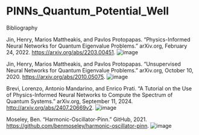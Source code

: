 # PINNs_Quantum_Potential_Well

Bibliography 

Jin, Henry, Marios Mattheakis, and Pavlos Protopapas. “Physics-Informed Neural Networks for Quantum Eigenvalue Problems.” arXiv.org, February 24, 2022. https://arxiv.org/abs/2203.00451.
![image](https://github.com/user-attachments/assets/55b10c63-d8ff-40dd-9cf1-6e295ca4f371)

Jin, Henry, Marios Mattheakis, and Pavlos Protopapas. “Unsupervised Neural Networks for Quantum Eigenvalue Problems.” arXiv.org, October 10, 2020. https://arxiv.org/abs/2010.05075.
![image](https://github.com/user-attachments/assets/7ecd2502-17c4-4cfe-84bf-cf5e3d8492e4)

Brevi, Lorenzo, Antonio Mandarino, and Enrico Prati. “A Tutorial on the Use of Physics-Informed Neural Networks to Compute the Spectrum of Quantum Systems.” arXiv.org, September 11, 2024. http://arxiv.org/abs/2407.20669v2.
![image](https://github.com/user-attachments/assets/297e90bc-6b66-4e05-8679-93eec0b5311b)


Moseley, Ben. “Harmonic-Oscillator-Pinn.” GitHub, 2021. https://github.com/benmoseley/harmonic-oscillator-pinn. 
![image](https://github.com/user-attachments/assets/eb18e51f-9090-49ff-85d3-c760fbf30368)



